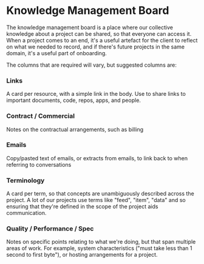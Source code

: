 # Knowledge Management Board

The knowledge management board is a place where our collective knowledge about a project can be shared, so that everyone can access it. When a project comes to an end, it's a useful artefact for the client to reflect on what we needed to record, and if there's future projects in the same domain, it's a useful part of onboarding. 

The columns that are required will vary, but suggested columns are:

### Links

A card per resource, with a simple link in the body. Use to share links to important documents, code, repos, apps, and people. 

### Contract / Commercial

Notes on the contractual arrangements, such as billing

### Emails

Copy/pasted text of emails, or extracts from emails, to link back to when referring to conversations

### Terminology

A card per term, so that concepts are unambiguously described across the project. A lot of our projects use terms like "feed", "item", "data" and so ensuring that they're defined in the scope of the project aids communication. 

### Quality / Performance / Spec

Notes on specific points relating to what we're doing, but that span multiple areas of work. For example, system characteristics \("must take less than 1 second to first byte"\), or hosting arrangements for a project. 

